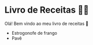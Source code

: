 # Livro de Receitas :man_cook:

Olá! Bem vindo ao meu livro de receitas :wave:

- Estrogonofe  de frango
- Pavê 